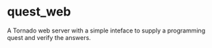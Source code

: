 # quest_web
A Tornado web server with a simple inteface to supply a programming quest and verify the answers.
